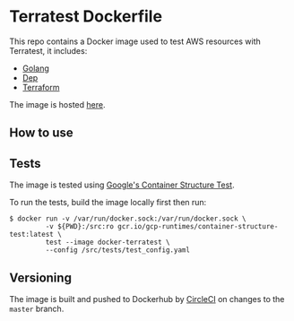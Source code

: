 # Terratest Dockerfile


This repo contains a Docker image used to test AWS resources with Terratest, it includes:

- [Golang](https://golang.org/)
- [Dep](https://github.com/golang/dep)
- [Terraform](https://www.terraform.io/)

The image is hosted [here](https://hub.docker.com/r/nfhbar/docker-terratest/).

## How to use


## Tests
The image is tested using [Google's Container Structure Test](https://github.com/GoogleContainerTools/container-structure-test).

To run the tests, build the image locally first then run:
```
$ docker run -v /var/run/docker.sock:/var/run/docker.sock \
         -v ${PWD}:/src:ro gcr.io/gcp-runtimes/container-structure-test:latest \
         test --image docker-terratest \
         --config /src/tests/test_config.yaml
```

## Versioning
The image is built and pushed to Dockerhub by [CircleCI](https://circleci.com/gh/NFhbar/docker-terratest)
on changes to the `master` branch.
